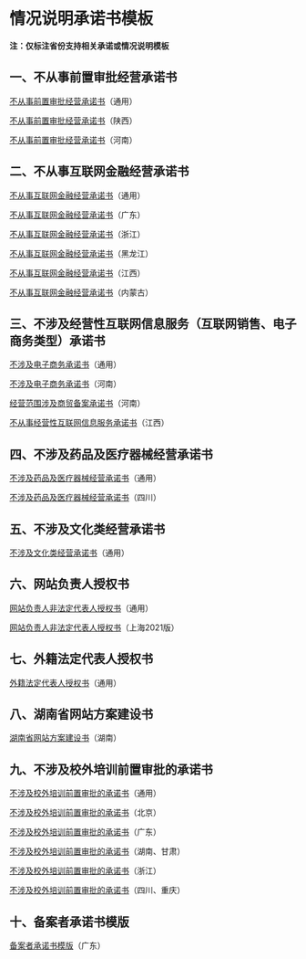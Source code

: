 # 情况说明承诺书模板



**注：仅标注省份支持相关承诺或情况说明模板**



## 一、不从事前置审批经营承诺书

[不从事前置审批经营承诺书](https://static.ucloud.cn/ed3d8a3c2992bed0515fc526b61f6b00.docx)（通用）

[不从事前置审批经营承诺书](https://static.ucloud.cn/8a4400eb14bc4fe3c2c4976586d3cc0d.docx)（陕西）

[不从事前置审批经营承诺书](https://static.ucloud.cn/b9d92e83a03004ef9a7885fddee80b19.doc)（河南）



## 二、不从事互联网金融经营承诺书

[不从事互联网金融经营承诺书](https://static.ucloud.cn/d738295c04a6afd35ce101c241940cfc.doc)（通用）

[不从事互联网金融经营承诺书](https://static.ucloud.cn/cf4fadda12a73644ec7384d13e43dc9c.docx)（广东）

[不从事互联网金融经营承诺书](https://static.ucloud.cn/8d680dcd0af0d9980a3afb8748e8d5f7.docx)（浙江）

[不从事互联网金融经营承诺书](https://static.ucloud.cn/0321b6b22e4ebfb5bfe274534bb767b2.docx)（黑龙江）

[不从事互联网金融经营承诺书](https://static.ucloud.cn/7ae16b0fc121c74cb4a86a791da5430a.docx)（江西）

[不从事互联网金融经营承诺书](https://static.ucloud.cn/b49ae29c0b5c4fa2ab517f34b56a9fe9.docx)（内蒙古）



## 三、不涉及经营性互联网信息服务（互联网销售、电子商务类型）承诺书

[不涉及电子商务承诺书](https://static.ucloud.cn/c36f60cbbafc5c5cb7f594ffc87e468f.doc)（通用）

[不涉及电子商务承诺书](https://static.ucloud.cn/6ab47286d98de344ac83514ac9cbf03b.docx)（河南）

[经营范围涉及商贸备案承诺书](https://static.ucloud.cn/1bd0067298a5d7a77723bf883f995709.doc)（河南）

[不从事经营性互联网信息服务承诺书](https://static.ucloud.cn/6b968b995e4803c51a47f6f4a0adf997.doc)（江西）



## 四、不涉及药品及医疗器械经营承诺书

[不涉及药品及医疗器械经营承诺书](https://static.ucloud.cn/b39098b9e63f0c3fefb30ce87d44864f.docx)（通用）

[不涉及药品及医疗器械经营承诺书](https://static.ucloud.cn/011a323dd9444799cacc8eca8eed5f27.doc)（四川）



## 五、不涉及文化类经营承诺书

[不涉及文化类经营承诺书](https://static.ucloud.cn/245d69c72f84fff20a0d52664735f966.docx)（通用）



## 六、网站负责人授权书

[网站负责人非法定代表人授权书](https://static.ucloud.cn/86e054747cb343e3f143bdb7a180796e.doc)（通用）

[网站负责人非法定代表人授权书](https://static.ucloud.cn/756ffdf8d1ad702083d879026ae1db96.docx)（上海2021版）



## 七、外籍法定代表人授权书

[外籍法定代表人授权书](https://static.ucloud.cn/211294cf220e6977e71dea758ee9c21c.doc)（通用）



## 八、湖南省网站方案建设书

[湖南省网站方案建设书](https://static.ucloud.cn/5de51bc477622a9ae3ea183322492f45.doc)（湖南）



## 九、不涉及校外培训前置审批的承诺书

[不涉及校外培训前置审批的承诺书](https://static.ucloud.cn/9f4c79f1ffaf14705ddf0f1912972992.docx)（通用）

[不涉及校外培训前置审批的承诺书](https://static.ucloud.cn/d633e5ec01da651c5efec30fae11f150.docx)（北京）

[不涉及校外培训前置审批的承诺书](https://static.ucloud.cn/b2a28af6e83bd3558ddfbe194f9b6031.docx)（广东）

[不涉及校外培训前置审批的承诺书](https://static.ucloud.cn/bf2e809d43bc21eacc7fdb8a597a91ff.docx)（湖南、甘肃）

[不涉及校外培训前置审批的承诺书](https://static.ucloud.cn/9fe619005bd7a86a18f865271e809c16.docx)（浙江）

[不涉及校外培训前置审批的承诺书](https://static.ucloud.cn/ded76b914cc544a608cc5f1ecbfcea70.docx)（四川、重庆）



## 十、备案者承诺书模版

[备案者承诺书模版](https://static.ucloud.cn/04f968821a7720a380c33fcaf63ff336.docx)（广东）



